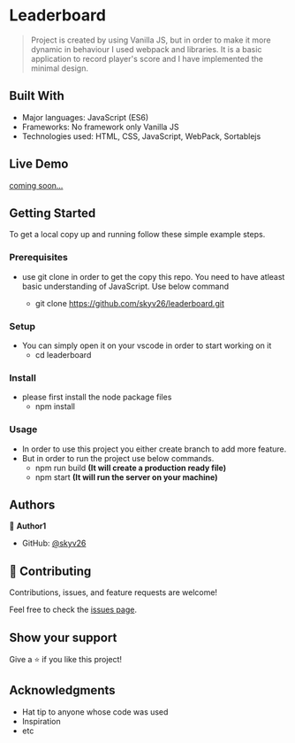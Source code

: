 
# Leaderboard

> Project is created by using Vanilla JS, but in order to make it more dynamic in behaviour I used webpack and libraries. It is a basic application to record player's score and I have implemented the minimal design.


## Built With

- Major languages: JavaScript (ES6)
- Frameworks: No framework only Vanilla JS
- Technologies used: HTML, CSS, JavaScript, WebPack, Sortablejs

## Live Demo

[coming soon...]()


## Getting Started

To get a local copy up and running follow these simple example steps.

### Prerequisites

- use git clone in order to get the copy this repo. You need to have atleast basic understanding of JavaScript. Use below command

  - git clone https://github.com/skyv26/leaderboard.git


### Setup

- You can simply open it on your vscode in order to start working on it
  - cd leaderboard


### Install

- please first install the node package files
  - npm install


### Usage

- In order to use this project you either create branch to add more feature.
- But in order to run the project use below commands.
  - npm run build **(It will create a production ready file)**
  - npm start **(It will run the server on your machine)**

## Authors

👤 **Author1**

- GitHub: [@skyv26](https://github.com/skyv26)


## 🤝 Contributing

Contributions, issues, and feature requests are welcome!

Feel free to check the [issues page](../../issues/).

## Show your support

Give a ⭐️ if you like this project!

## Acknowledgments

- Hat tip to anyone whose code was used
- Inspiration
- etc